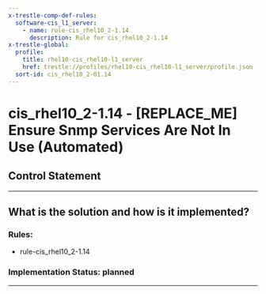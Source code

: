 ```yaml
---
x-trestle-comp-def-rules:
  software-cis_l1_server:
    - name: rule-cis_rhel10_2-1.14
      description: Rule for cis_rhel10_2-1.14
x-trestle-global:
  profile:
    title: rhel10-cis_rhel10-l1_server
    href: trestle://profiles/rhel10-cis_rhel10-l1_server/profile.json
  sort-id: cis_rhel10_2-01.14
---
```


# cis_rhel10_2-1.14 - \[REPLACE_ME\] Ensure Snmp Services Are Not In Use (Automated)

## Control Statement

______________________________________________________________________

## What is the solution and how is it implemented?

<!-- For implementation status enter one of: implemented, partial, planned, alternative, not-applicable -->

<!-- Note that the list of rules under ### Rules: is read-only and changes will not be captured after assembly to JSON -->

<!-- Add control implementation description here for control: cis_rhel10_2-1.14 -->

### Rules:

  - rule-cis_rhel10_2-1.14

### Implementation Status: planned

______________________________________________________________________
